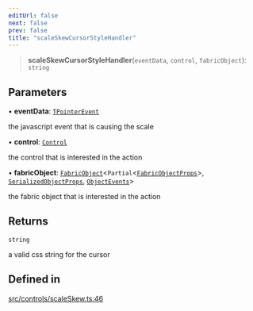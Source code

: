 ```yaml
---
editUrl: false
next: false
prev: false
title: "scaleSkewCursorStyleHandler"
---
```


> **scaleSkewCursorStyleHandler**(`eventData`, `control`, `fabricObject`): `string`

## Parameters

• **eventData**: [`TPointerEvent`](/api/type-aliases/tpointerevent/)

the javascript event that is causing the scale

• **control**: [`Control`](/api/classes/control/)

the control that is interested in the action

• **fabricObject**: [`FabricObject`](/api/classes/fabricobject/)\<`Partial`\<[`FabricObjectProps`](/api/interfaces/fabricobjectprops/)\>, [`SerializedObjectProps`](/api/interfaces/serializedobjectprops/), [`ObjectEvents`](/api/interfaces/objectevents/)\>

the fabric object that is interested in the action

## Returns

`string`

a valid css string for the cursor

## Defined in

[src/controls/scaleSkew.ts:46](https://github.com/fabricjs/fabric.js/blob/8748628df7e9de00ba77413bfc3ad9e9fe9d4f30/src/controls/scaleSkew.ts#L46)
